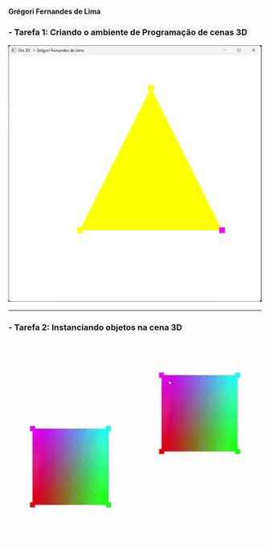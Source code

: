 #### Grégori Fernandes de Lima

### - Tarefa 1: Criando o ambiente de Programação de cenas 3D

![Print - Tarefa 1](print_tarefa1.png)

---

### - Tarefa 2: Instanciando objetos na cena 3D

![Print - Tarefa 2](print_tarefa2.gif)